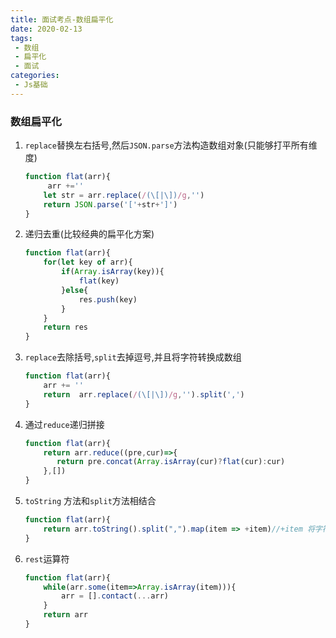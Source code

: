 ```yaml
---
title: 面试考点-数组扁平化
date: 2020-02-13
tags:
 - 数组
 - 扁平化
 - 面试
categories:
 - Js基础
---
```

### 数组扁平化

1. `replace`替换左右括号,然后`JSON.parse`方法构造数组对象(只能够打平所有维度)

   ```javascript
   function flat(arr){
        arr +=''
       let str = arr.replace(/(\[|\])/g,'')
       return JSON.parse('['+str+']')
   }
   ```

   

2. 递归去重(比较经典的扁平化方案)

   ```javascript
   function flat(arr){
       for(let key of arr){
           if(Array.isArray(key)){
               flat(key)
           }else{
               res.push(key)
           }
       }
       return res
   }
   ```

3. `replace`去除括号,`split`去掉逗号,并且将字符转换成数组

   ```javascript
   function flat(arr){
       arr += ''
       return  arr.replace(/(\[|\])/g,'').split(',')
   }
   ```

4. 通过`reduce`递归拼接

   ```javascript
   function flat(arr){
       return arr.reduce((pre,cur)=>{
          return pre.concat(Array.isArray(cur)?flat(cur):cur) 
       },[])
   }
   ```

5. `toString` 方法和`split`方法相结合

   ```javascript
   function flat(arr){
       return arr.toString().split(",").map(item => +item)//+item 将字符转换为数字
   }
   ```

6. `rest`运算符

   ```javascript
   function flat(arr){
       while(arr.some(item=>Array.isArray(item))){
           arr = [].contact(...arr)
       }
       return arr
   }
   ```

   